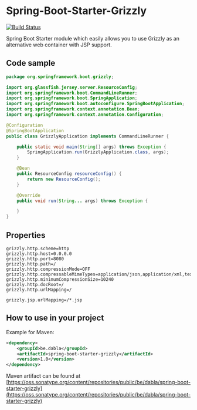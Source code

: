# Spring-Boot-Starter-Grizzly
[![Build Status](https://travis-ci.org/dabla/spring-boot-starter-grizzly.svg?branch=master)](https://travis-ci.org/dabla/spring-boot-starter-grizzly)

Spring Boot Starter module which easily allows you to use Grizzly as an alternative web container with JSP support.

## Code sample
```java
package org.springframework.boot.grizzly;

import org.glassfish.jersey.server.ResourceConfig;
import org.springframework.boot.CommandLineRunner;
import org.springframework.boot.SpringApplication;
import org.springframework.boot.autoconfigure.SpringBootApplication;
import org.springframework.context.annotation.Bean;
import org.springframework.context.annotation.Configuration;

@Configuration
@SpringBootApplication
public class GrizzlyApplication implements CommandLineRunner {

    public static void main(String[] args) throws Exception {
        SpringApplication.run(GrizzlyApplication.class, args);
    }

    @Bean
    public ResourceConfig resourceConfig() {
        return new ResourceConfig();
    }

    @Override
    public void run(String... args) throws Exception {

    }
}
```

## Properties
```
grizzly.http.scheme=http
grizzly.http.host=0.0.0.0
grizzly.http.port=8080
grizzly.http.path=/
grizzly.http.compressionMode=OFF
grizzly.http.compressableMimeTypes=application/json,application/xml,text/javascript,text/plain,text/htm
grizzly.http.minimumCompressionSize=10240
grizzly.http.docRoot=/
grizzly.http.urlMapping=/

grizzly.jsp.urlMapping=/*.jsp
```

## How to use in your project

Example for Maven:
```xml
<dependency>
    <groupId>be.dabla</groupId>
    <artifactId>spring-boot-starter-grizzly</artifactId>
    <version>1.0</version>
</dependency>
```
Maven artifact can be found at [https://oss.sonatype.org/content/repositories/public/be/dabla/spring-boot-starter-grizzly](https://oss.sonatype.org/content/repositories/public/be/dabla/spring-boot-starter-grizzly)
